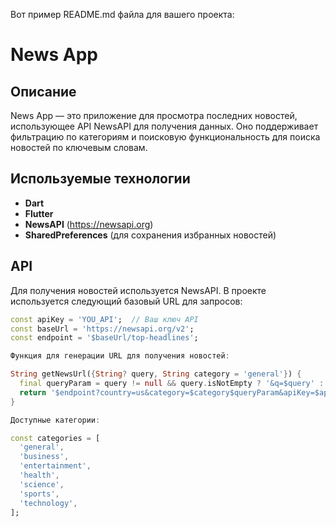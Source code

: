 Вот пример README.md файла для вашего проекта:

# News App

## Описание
News App — это приложение для просмотра последних новостей, использующее API NewsAPI для получения данных. Оно поддерживает фильтрацию по категориям и поисковую функциональность для поиска новостей по ключевым словам.

## Используемые технологии
- **Dart**
- **Flutter**
- **NewsAPI** (https://newsapi.org)
- **SharedPreferences** (для сохранения избранных новостей)

## API
Для получения новостей используется NewsAPI. В проекте используется следующий базовый URL для запросов:

```dart
const apiKey = 'YOU_API';  // Ваш ключ API
const baseUrl = 'https://newsapi.org/v2';
const endpoint = '$baseUrl/top-headlines';

Функция для генерации URL для получения новостей:

String getNewsUrl({String? query, String category = 'general'}) {
  final queryParam = query != null && query.isNotEmpty ? '&q=$query' : '';
  return '$endpoint?country=us&category=$category$queryParam&apiKey=$apiKey';
}

Доступные категории:

const categories = [
  'general',
  'business',
  'entertainment',
  'health',
  'science',
  'sports',
  'technology',
];
